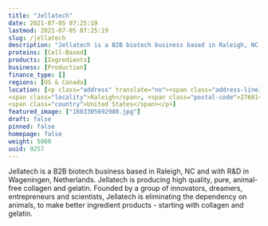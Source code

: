 ```yaml
---
title: "Jellatech"
date: 2021-07-05 07:25:19
lastmod: 2021-07-05 07:25:19
slug: /jellatech
description: "Jellatech is a B2B biotech business based in Raleigh, NC and with R&D in Wageningen, Netherlands. Jellatech is producing high quality, pure, animal-free collagen and gelatin. Founded by a group of innovators, dreamers, entrepreneurs and scientists, Jellatech is eliminating the dependency on animals, to make better ingredient products - starting with collagen and gelatin."
proteins: [Cell-Based]
products: [Ingredients]
business: [Production]
finance_type: []
regions: [US & Canada]
location: [<p class="address" translate="no"><span class="address-line1">South Wilmington Street</span><br>
<span class="locality">Raleigh</span>, <span class="postal-code">27601</span><br>
<span class="country">United States</span></p>]
featured_image: ["1603305692988.jpg"]
draft: false
pinned: false
homepage: false
weight: 5000
uuid: 9257
---
```

<p>Jellatech is a B2B biotech business based in Raleigh, NC and with R&D in Wageningen, Netherlands. Jellatech is producing high quality, pure, animal-free collagen and gelatin. Founded by a group of innovators, dreamers, entrepreneurs and scientists, Jellatech is eliminating the dependency on animals, to make better ingredient products - starting with collagen and gelatin.</p>

